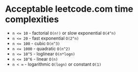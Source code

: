# Acceptable leetcode.com time complexities

- `n <= 10` - factorial `O(n!)` or slow exponential `O(4^n)`
- `n <= 20` - fast exponential `O(2^n)`
- `n <= 100` - cubic `O(n^3)`
- `n <= 1000` - quadratic `O(n^2)`
- `n <= 10^5` - loglinear `O(n*logn)`
- `n <= 10^6` - linear `O(n)`
- `n < ∞` - logarithmic `O(logn)` or constant `O(1)`
